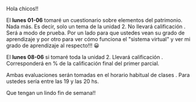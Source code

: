 Hola chicos!!

El **lunes 01-06** tomaré un cuestionario sobre elementos del patrimonio. Nada más. Es decir, solo un tema de la unidad 2.
 No llevará calificación . 
Será a modo de prueba. Por un lado para que ustedes vean su grado de aprendizaje y por otro para ver cómo funciona el "sistema virtual" y ver mi grado de aprendizaje al respecto!!! 😀

El **lunes 08-06** si tomaré toda la unidad 2. 
 Llevará calificación . Corresponderá en % de la calificación final del primer parcial. 

Ambas evaluaciones serán tomadas en el horario habitual de clases . Para ustedes sería entre las 19 y las 20 hs.

Que tengan un lindo fin de semana!!
